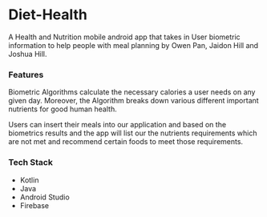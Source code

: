 # Diet-Health

A Health and Nutrition mobile android app that takes in User biometric information to help people with meal planning by Owen Pan, Jaidon Hill and Joshua Hill.

### Features

Biometric Algorithms calculate the necessary calories a user needs on any given day.
Moreover, the Algorithm breaks down various different important nutrients for good human health.

Users can insert their meals into our application and based on the biometrics results and the app will list our the nutrients requirements which are not met and recommend certain foods to meet those requirements.

### Tech Stack
- Kotlin
- Java
- Android Studio
- Firebase
